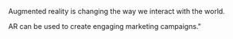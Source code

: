 Augmented reality is changing the way we interact with the world.

AR can be used to create engaging marketing campaigns."
